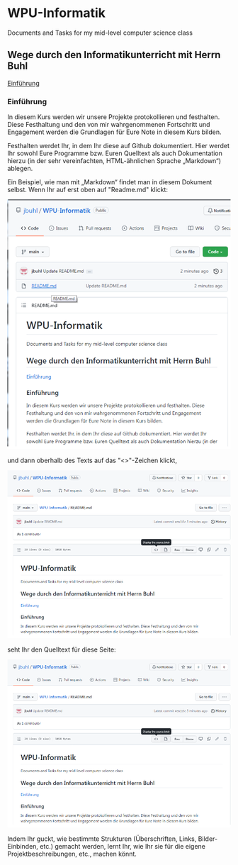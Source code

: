 # WPU-Informatik
Documents and Tasks for my mid-level computer science class

## Wege durch den Informatikunterricht mit Herrn Buhl
[Einführung](#einf)    


### Einführung<a name="einf"></a> 
In diesem Kurs werden wir unsere Projekte protokollieren und festhalten. Diese Festhaltung und den von mir wahrgenommenen Fortschritt und Engagement werden die Grundlagen für Eure Note in diesem Kurs bilden. 

Festhalten werdet Ihr, in dem Ihr diese auf Github dokumentiert. Hier werdet Ihr sowohl Eure Programme bzw. Euren Quelltext als auch Dokumentation hierzu (in der sehr vereinfachten, HTML-ähnlichen Sprache „Markdown“) ablegen. 

Ein Beispiel, wie man mit „Markdown“ findet man in diesem Dokument selbst. Wenn Ihr auf erst oben auf "Readme.md" klickt:

![readme_md_klick](bilder/readme_md_klick.png "Klicke auf Readme.md")

und dann oberhalb des Texts auf das "<>"-Zeichen klickt, 

![readme_md_quelltext_klick](bilder/readme_md_quelltext_klick.png "Klicke auf '<>'")


seht Ihr den Quelltext für diese Seite: 

![readme_md_klick](bilder/readme_md_quelltext.png "Readme.md Quelltext")

Indem Ihr guckt, wie bestimmte Strukturen (Überschriften, Links, Bilder-Einbinden, etc.) gemacht werden, lernt Ihr, wie Ihr sie für die eigene Projektbeschreibungen, etc., machen könnt.








